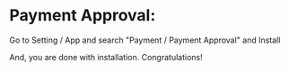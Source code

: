 Payment Approval:
=========================================================

Go to Setting / App and search "Payment / Payment Approval" and Install

And, you are done with installation. Congratulations!
